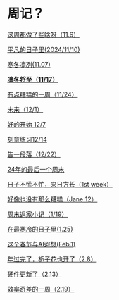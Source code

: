 # 周记？

[这周都做了些啥呀（11.6）](%E5%91%A8%E8%AE%B0%EF%BC%9F/%E8%BF%99%E5%91%A8%E9%83%BD%E5%81%9A%E4%BA%86%E4%BA%9B%E5%95%A5%E5%91%80%EF%BC%8811%206%EF%BC%89.md)

[平凡的日子里(2024/11/10)](%E5%91%A8%E8%AE%B0%EF%BC%9F%201338094817ef80a68ca6f70e4aeaabd4/%E5%B9%B3%E5%87%A1%E7%9A%84%E6%97%A5%E5%AD%90%E9%87%8C(2024%2011%2010)%2013a8094817ef807ba01dd6a428791802.md)

[寒冬凛冽(11.07)](%E5%91%A8%E8%AE%B0%EF%BC%9F%201338094817ef80a68ca6f70e4aeaabd4/%E5%AF%92%E5%86%AC%E5%87%9B%E5%86%BD(11%2007)%201418094817ef80ed8960e80786987cfb.md)

[**凛冬将至（11/17）**](%E5%91%A8%E8%AE%B0%EF%BC%9F/%E5%87%9B%E5%86%AC%E5%B0%86%E8%87%B3%EF%BC%8811%2017%EF%BC%89.md)

[有点糟糕的一周（11/24）](%E5%91%A8%E8%AE%B0%EF%BC%9F/%E6%9C%89%E7%82%B9%E7%B3%9F%E7%B3%95%E7%9A%84%E4%B8%80%E5%91%A8%EF%BC%8811%2024%EF%BC%89.md)

[未来（12/1）](%E5%91%A8%E8%AE%B0%EF%BC%9F/%E6%9C%AA%E6%9D%A5%EF%BC%8812%201%EF%BC%89.md)

[好的开始 12/7](%E5%91%A8%E8%AE%B0%EF%BC%9F/%E5%A5%BD%E7%9A%84%E5%BC%80%E5%A7%8B%2012%207.md)

[刻意练习12/14](%E5%91%A8%E8%AE%B0%EF%BC%9F/%E5%88%BB%E6%84%8F%E7%BB%83%E4%B9%A012%2014.md)

[告一段落（12/22）](%E5%91%A8%E8%AE%B0%EF%BC%9F/%E5%91%8A%E4%B8%80%E6%AE%B5%E8%90%BD%EF%BC%8812%2022%EF%BC%89.md)

[24年的最后一个周末](%E5%91%A8%E8%AE%B0%EF%BC%9F/24%E5%B9%B4%E7%9A%84%E6%9C%80%E5%90%8E%E4%B8%80%E4%B8%AA%E5%91%A8%E6%9C%AB.md)

[日子不慌不忙，来日方长（1st week）](%E5%91%A8%E8%AE%B0%EF%BC%9F/%E6%97%A5%E5%AD%90%E4%B8%8D%E6%85%8C%E4%B8%8D%E5%BF%99%EF%BC%8C%E6%9D%A5%E6%97%A5%E6%96%B9%E9%95%BF%EF%BC%881st%20week%EF%BC%89.md)

[好像也没有那么糟糕（Jane 12）](%E5%91%A8%E8%AE%B0%EF%BC%9F/%E5%A5%BD%E5%83%8F%E4%B9%9F%E6%B2%A1%E6%9C%89%E9%82%A3%E4%B9%88%E7%B3%9F%E7%B3%95%EF%BC%88Jane%2012%EF%BC%89.md)

[周末返家小记（1/19）](%E5%91%A8%E8%AE%B0%EF%BC%9F/%E5%91%A8%E6%9C%AB%E8%BF%94%E5%AE%B6%E5%B0%8F%E8%AE%B0%EF%BC%881%2019%EF%BC%89.md)

[在最寒冷的日子里(1.25)](%E5%91%A8%E8%AE%B0%EF%BC%9F%201338094817ef80a68ca6f70e4aeaabd4/%E5%9C%A8%E6%9C%80%E5%AF%92%E5%86%B7%E7%9A%84%E6%97%A5%E5%AD%90%E9%87%8C(1%2025)%201868094817ef8055919bd8fd3472469c.md)

[这个春节与AI遐想(Feb.1)](%E5%91%A8%E8%AE%B0%EF%BC%9F%201338094817ef80a68ca6f70e4aeaabd4/%E8%BF%99%E4%B8%AA%E6%98%A5%E8%8A%82%E4%B8%8EAI%E9%81%90%E6%83%B3(Feb%201)%2018d8094817ef808cb23bda92283750df.md)

[年过完了，栀子花也开了（2.8）](%E5%91%A8%E8%AE%B0%EF%BC%9F/%E5%B9%B4%E8%BF%87%E5%AE%8C%E4%BA%86%EF%BC%8C%E6%A0%80%E5%AD%90%E8%8A%B1%E4%B9%9F%E5%BC%80%E4%BA%86%EF%BC%882%208%EF%BC%89.md)

[硬件更新了（2.13）](%E5%91%A8%E8%AE%B0%EF%BC%9F/%E7%A1%AC%E4%BB%B6%E6%9B%B4%E6%96%B0%E4%BA%86%EF%BC%882%2013%EF%BC%89.md)

[效率奇差的一周（2.19）](%E5%91%A8%E8%AE%B0%EF%BC%9F/%E6%95%88%E7%8E%87%E5%A5%87%E5%B7%AE%E7%9A%84%E4%B8%80%E5%91%A8%EF%BC%882%2019%EF%BC%89.md)